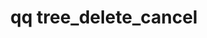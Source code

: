 ---
category: tree
command: tree_delete_cancel
keywords: qq, qq_cli, tree_delete_cancel
optional_options: []
permalink: /qq-cli-command-guide/tree/tree_delete_cancel.html
positional_options:
- help: Directory id
  name: id
  required: true
sidebar: qq_cli_command_reference_sidebar
summary: This section explains how to use the <code>qq tree_delete_cancel</code> command.
synopsis: Cancel delete job
title: qq tree_delete_cancel
usage: qq tree_delete_cancel [-h] id

---